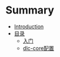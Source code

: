 # Summary

* [Introduction](README.md)
* [目录](catalog.md)
  * [入门](mu-lu/ru-men.md)
  * [dlc-core配置](mu-lu/dlc-corepei-zhi.md)

